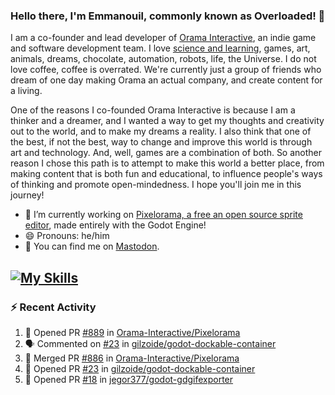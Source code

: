### Hello there, I'm Emmanouil, commonly known as Overloaded! 👋
I am a co-founder and lead developer of [Orama Interactive](https://www.orama-interactive.com/), an indie game and software development team. I love [science and learning](https://github.com/OverloadedOrama/KnowledgeBase), games, art, animals, dreams, chocolate, automation, robots, life, the Universe. I do not love coffee, coffee is overrated. We're currently just a group of friends who dream of one day making Orama an actual company, and create content for a living.

One of the reasons I co-founded Orama Interactive is because I am a thinker and a dreamer, and I wanted a way to get my thoughts and creativity out to the world, and to make my dreams a reality. I also think that one of the best, if not the best, way to change and improve this world is through art and technology. And, well, games are a combination of both. So another reason I chose this path is to attempt to make this world a better place, from making content that is both fun and educational, to influence people's ways of thinking and promote open-mindedness. I hope you'll join me in this journey!

- 🔭 I’m currently working on [Pixelorama, a free an open source sprite editor](https://github.com/Orama-Interactive/Pixelorama), made entirely with the Godot Engine!
- 😄 Pronouns: he/him
- 🐘 You can find me on <a rel="me" href="https://mastodon.social/@Overloaded">Mastodon</a>.

[![My Skills](https://skillicons.dev/icons?i=godot,py,cpp,cs,git,linux,html)](https://skillicons.dev)
---

### :zap: Recent Activity

<!--START_SECTION:activity-->
1. 💪 Opened PR [#889](https://github.com/Orama-Interactive/Pixelorama/pull/889) in [Orama-Interactive/Pixelorama](https://github.com/Orama-Interactive/Pixelorama)
2. 🗣 Commented on [#23](https://github.com/gilzoide/godot-dockable-container/pull/23#issuecomment-1636839235) in [gilzoide/godot-dockable-container](https://github.com/gilzoide/godot-dockable-container)
3. 🎉 Merged PR [#886](https://github.com/Orama-Interactive/Pixelorama/pull/886) in [Orama-Interactive/Pixelorama](https://github.com/Orama-Interactive/Pixelorama)
4. 💪 Opened PR [#23](https://github.com/gilzoide/godot-dockable-container/pull/23) in [gilzoide/godot-dockable-container](https://github.com/gilzoide/godot-dockable-container)
5. 💪 Opened PR [#18](https://github.com/jegor377/godot-gdgifexporter/pull/18) in [jegor377/godot-gdgifexporter](https://github.com/jegor377/godot-gdgifexporter)
<!--END_SECTION:activity-->

<!--
**OverloadedOrama/OverloadedOrama** is a ✨ _special_ ✨ repository because its `README.md` (this file) appears on your GitHub profile.

Here are some ideas to get you started:

- 👯 I’m looking to collaborate on ...
- 🤔 I’m looking for help with ...
- 💬 Ask me about ...
- 📫 How to reach me: ...
- ⚡ Fun fact: ...
-->
